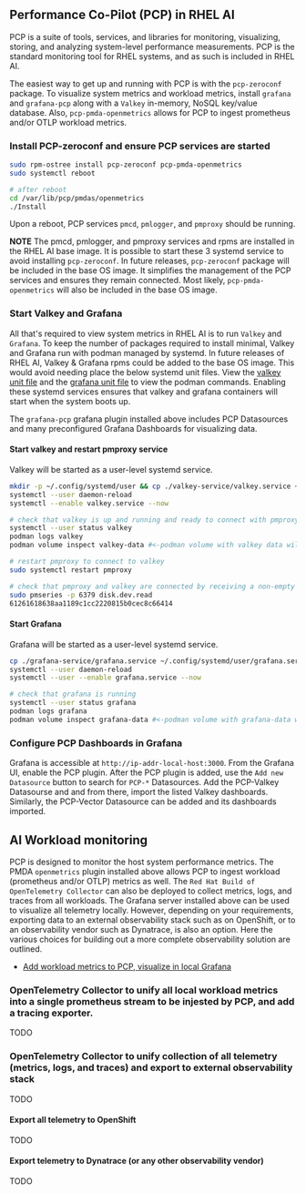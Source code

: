 ## Performance Co-Pilot (PCP) in RHEL AI

PCP is a suite of tools, services, and libraries for monitoring, visualizing, storing, and analyzing system-level performance measurements.
PCP is the standard monitoring tool for RHEL systems, and as such is included in RHEL AI.

The easiest way to get up and running with PCP is with the `pcp-zeroconf` package. To visualize system metrics and workload metrics,
install `grafana` and `grafana-pcp` along with a `Valkey` in-memory, NoSQL key/value database. Also, `pcp-pmda-openmetrics` allows for
PCP to ingest prometheus and/or OTLP workload metrics.

### Install PCP-zeroconf and ensure PCP services are started

```bash
sudo rpm-ostree install pcp-zeroconf pcp-pmda-openmetrics
sudo systemctl reboot

# after reboot
cd /var/lib/pcp/pmdas/openmetrics
./Install
```

Upon a reboot, PCP services `pmcd`, `pmlogger`, and `pmproxy` should be running.

**NOTE** The pmcd, pmlogger, and pmproxy services and rpms are installed in the RHEL AI base image. It is possible to start these 3 systemd service
to avoid installing `pcp-zeroconf`.  In future releases, `pcp-zeroconf` package will be included in the base OS image. It simplifies the
management of the PCP services and ensures they remain connected. Most likely, `pcp-pmda-openmetrics` will also be included in the base OS image. 

### Start Valkey and Grafana

All that's required to view system metrics in RHEL AI is to run `Valkey` and `Grafana`.
To keep the number of packages required to install minimal, Valkey and Grafana run with podman managed by systemd.
In future releases of RHEL AI, Valkey & Grafana rpms could be added to the base OS image. This would avoid needing place the below systemd unit files. 
View the [valkey unit file](./valkey-service/valkey.service) and the [grafana unit file](./grafana-service/grafana.service)
to view the podman commands. Enabling these systemd services ensures that valkey and grafana containers will start when the system boots up.

The `grafana-pcp` grafana plugin installed above includes PCP Datasources and many preconfigured Grafana Dashboards for visualizing data.

#### Start valkey and restart pmproxy service

Valkey will be started as a user-level systemd service.

```bash
mkdir -p ~/.config/systemd/user && cp ./valkey-service/valkey.service ~/.config/systemd/user/valkey.service
systemctl --user daemon-reload
systemctl --enable valkey.service --now

# check that valkey is up and running and ready to connect with pmproxy
systemctl --user status valkey
podman logs valkey
podman volume inspect valkey-data #<-podman volume with valkey data will persist service restarts

# restart pmproxy to connect to valkey
sudo systemctl restart pmproxy

# check that pmproxy and valkey are connected by receiving a non-empty response to the below command.
sudo pmseries -p 6379 disk.dev.read
61261618638aa1189c1cc2220815b0cec8c66414
```

#### Start Grafana 

Grafana will be started as a user-level systemd service.

```bash
cp ./grafana-service/grafana.service ~/.config/systemd/user/grafana.service
systemctl --user daemon-reload
systemctl --user --enable grafana.service --now

# check that grafana is running
systemctl --user status grafana
podman logs grafana
podman volume inspect grafana-data #<-podman volume with grafana-data will persist service restarts
```

### Configure PCP Dashboards in Grafana

Grafana is accessible at `http://ip-addr-local-host:3000`. From the Grafana UI, enable the PCP plugin.
After the PCP plugin is added, use the `Add new Datasource` button to search for `PCP-*` Datasources.
Add the PCP-Valkey Datasourse and and from there, import the listed Valkey
dashboards. Similarly, the PCP-Vector Datasource can be added and its dashboards imported.

## AI Workload monitoring

PCP is designed to monitor the host system performance metrics. The PMDA `openmetrics` plugin installed above allows PCP to ingest workload
(prometheus and/or OTLP) metrics as well. The `Red Hat Build of OpenTelemetry Collector` can also be deployed to collect metrics, logs, and traces from all
workloads. The Grafana server installed above can be used to visualize all telemetry locally. However, depending on your requirements, exporting data
to an external observability stack such as on OpenShift, or to an observability vendor such as Dynatrace, is also an option.
Here the various choices for building out a more complete observability solution are outlined.

* [Add workload metrics to PCP, visualize in local Grafana](./rhelai/workload-monitoring/pcp-pmda-openmetrics.md)

### OpenTelemetry Collector to unify all local workload metrics into a single prometheus stream to be injested by PCP, and add a tracing exporter.

TODO

### OpenTelemetry Collector to unify collection of all telemetry (metrics, logs, and traces) and export to external observability stack

TODO

#### Export all telemetry to OpenShift

TODO

#### Export telemetry to Dynatrace (or any other observability vendor)

TODO

